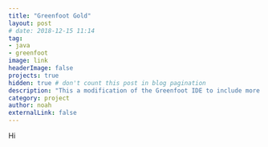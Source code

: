 ```yaml
---
title: "Greenfoot Gold"
layout: post
# date: 2018-12-15 11:14
tag: 
- java 
- greenfoot
image: link
headerImage: false
projects: true
hidden: true # don't count this post in blog pagination
description: "This a modification of the Greenfoot IDE to include more complex and useful features."
category: project
author: noah
externalLink: false
---
```


Hi
